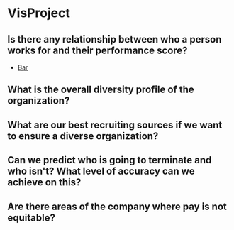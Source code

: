# VisProject

## Is there any relationship between who a person works for and their performance score?
- [Bar](https://christiannielsen98.github.io/docs/Python/HTML/PerfomanceManagerCorrelation.html)

## What is the overall diversity profile of the organization?

## What are our best recruiting sources if we want to ensure a diverse organization?

## Can we predict who is going to terminate and who isn't? What level of accuracy can we achieve on this?

## Are there areas of the company where pay is not equitable?
